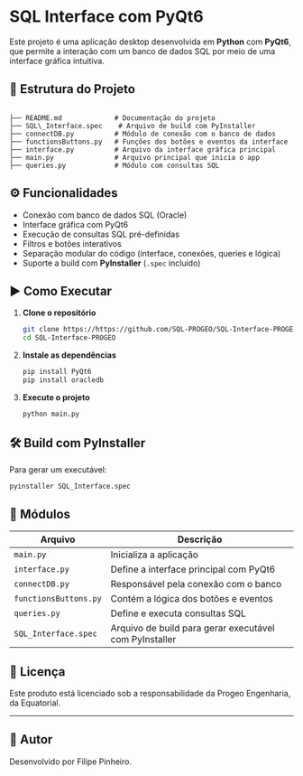 
# SQL Interface com PyQt6

Este projeto é uma aplicação desktop desenvolvida em **Python** com **PyQt6**, que permite a interação com um banco de dados SQL por meio de uma interface gráfica intuitiva.

## 📁 Estrutura do Projeto

```

├── README.md             # Documentação do projeto
├── SQL\_Interface.spec    # Arquivo de build com PyInstaller
├── connectDB.py          # Módulo de conexão com o banco de dados
├── functionsButtons.py   # Funções dos botões e eventos da interface
├── interface.py          # Arquivo da interface gráfica principal
├── main.py               # Arquivo principal que inicia o app
├── queries.py            # Módulo com consultas SQL

````

## ⚙️ Funcionalidades

- Conexão com banco de dados SQL (Oracle)
- Interface gráfica com PyQt6
- Execução de consultas SQL pré-definidas
- Filtros e botões interativos
- Separação modular do código (interface, conexões, queries e lógica)
- Suporte a build com **PyInstaller** (`.spec` incluído)

## ▶️ Como Executar

1. **Clone o repositório**
   ```bash
   git clone https://https://github.com/SQL-PROGEO/SQL-Interface-PROGEO
   cd SQL-Interface-PROGEO


2. **Instale as dependências**

   ```bash
   pip install PyQt6
   pip install oracledb
   ```

3. **Execute o projeto**

   ```bash
   python main.py
   ```

## 🛠️ Build com PyInstaller

Para gerar um executável:

```bash
pyinstaller SQL_Interface.spec
```

## 🧠 Módulos

| Arquivo               | Descrição                                              |
| --------------------- | ------------------------------------------------------ |
| `main.py`             | Inicializa a aplicação                                 |
| `interface.py`        | Define a interface principal com PyQt6                 |
| `connectDB.py`        | Responsável pela conexão com o banco                   |
| `functionsButtons.py` | Contém a lógica dos botões e eventos                   |
| `queries.py`          | Define e executa consultas SQL                         |
| `SQL_Interface.spec`  | Arquivo de build para gerar executável com PyInstaller |

## 📄 Licença

Este produto está licenciado sob a responsabilidade da Progeo Engenharia, da Equatorial.

---
## 👤 Autor
Desenvolvido por Filipe Pinheiro.

